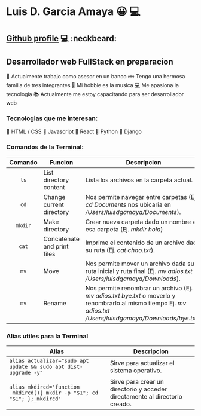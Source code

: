 # Luis D. Garcia Amaya  :grinning: :computer:

## [Github profile](https://github.com/Luisdgamaya "Luisdgamaya") :computer: :neckbeard:

## Desarrollador web FullStack en preparacion
:bank: Actualmente trabajo como asesor en un banco
:family: Tengo una hermosa familia de tres integrantes
:guitar: Mi hobbie es la musica
:computer: Me apasiona la tecnologia
:books: Actualmente me estoy capacitando para ser desarrollador web
### Tecnologias que me interesan:
:memo: HTML / CSS
:memo: Javascript
:memo: React
:memo: Python
:memo: Django

### Comandos de la Terminal:

|Comando|Funcion                    |Descripcion                                                                                                                                                   |
|:-----:|---------------------------|--------------------------------------------------------------------------------------------------------------------------------------------------------------|
|`ls`   |List directory content     |Lista los archivos en la carpeta actual.                                                                                                                      |
|`cd`   |Change current directory   |Nos permite navegar entre carpetas (Ej. *cd Documents* nos ubicaria en */Users/luisdgamaya/Documents*).                                                       |
|`mkdir`|Make directory             |Crear nueva carpeta dado un nombre a esa carpeta (Ej. *mkdir hola*)                                                                                           |
|`cat`  |Concatenate and print files|Imprime el contenido de un archivo dada su ruta (Ej. *cat chao.txt*).                                                                                         |
|`mv`   |Move                       |Nos permite mover un archivo dada su ruta inicial y ruta final (Ej. *mv adios.txt /Users/luisdgamaya/Downloads*).                                             |
|`mv`   |Rename                     |Nos permite renombrar un archivo (Ej. *mv adios.txt bye.txt* o moverlo y renombrarlo al mismo tiempo Ej. *mv adios.txt /Users/luisdgamaya/Downloads/bye.txt*).|

[^1]: Tambien nos permite renombrar un archivo (Ej. *mv adios.txt bye.txt* o moverlo y renombrarlo al mismo tiempo Ej. *mv adios.txt /Users/luisdgamaya/Downloads/bye.txt*).

### Alias utiles para la Terminal
|Alias                                                                    |Descripcion                                                                |
|-------------------------------------------------------------------------|---------------------------------------------------------------------------|
|`alias actualizar="sudo apt update && sudo apt dist-upgrade -y"`         |Sirve para actualizar el sistema operativo.                                |
|`alias mkdircd='function _mkdircd(){ mkdir -p "$1"; cd "$1"; };_mkdircd'`|Sirve para crear un directorio y acceder directamente al directorio creado.|

